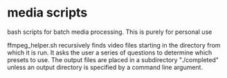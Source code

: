# media scripts
bash scripts for batch media processing.
This is purely for personal use

ffmpeg_helper.sh recursively finds video files starting in the directory from which it is run. It asks the user a series of questions to determine which presets to use. The output files are placed in a subdirectory "./completed" unless an output directory is specified by a command line argument.
